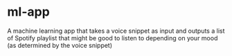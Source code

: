 # ml-app
A machine learning app that takes a voice snippet as input and outputs a list of Spotify playlist that might be good to listen to depending on your mood (as determined by the voice snippet)

